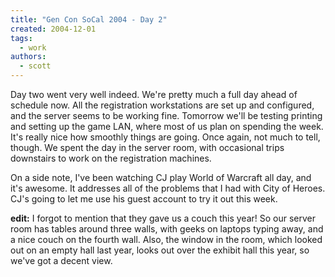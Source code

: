 ```yaml
---
title: "Gen Con SoCal 2004 - Day 2"
created: 2004-12-01
tags:
  - work
authors:
  - scott
---
```


Day two went very well indeed. We're pretty much a full day ahead of schedule now. All the registration workstations are set up and configured, and the server seems to be working fine. Tomorrow we'll be testing printing and setting up the game LAN, where most of us plan on spending the week. It's really nice how smoothly things are going. Once again, not much to tell, though. We spent the day in the server room, with occasional trips downstairs to work on the registration machines.

On a side note, I've been watching CJ play World of Warcraft all day, and it's awesome. It addresses all of the problems that I had with City of Heroes. CJ's going to let me use his guest account to try it out this week.

**edit:** I forgot to mention that they gave us a couch this year! So our server room has tables around three walls, with geeks on laptops typing away, and a nice couch on the fourth wall. Also, the window in the room, which looked out on an empty hall last year, looks out over the exhibit hall this year, so we've got a decent view.
